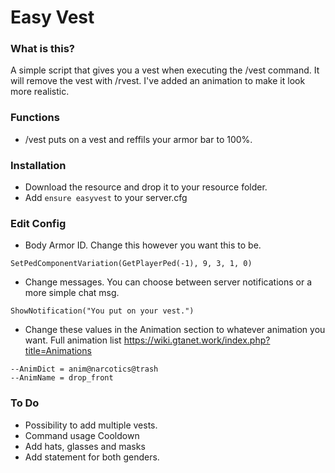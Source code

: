 # Easy Vest

### What is this?
A simple script that gives you a vest when executing the /vest command. It will remove the vest with /rvest.
I've added an animation to make it look more realistic.

### Functions
- /vest puts on a vest and reffils your armor bar to 100%.

### Installation
- Download the resource and drop it to your resource folder.
- Add ``ensure easyvest`` to your server.cfg

### Edit Config
- Body Armor ID. Change this however you want this to be.
```
SetPedComponentVariation(GetPlayerPed(-1), 9, 3, 1, 0)
```
-  Change messages. You can choose between server notifications or a more simple chat msg.
```
ShowNotification("You put on your vest.")
```
- Change these values in the Animation section to whatever animation you want. Full animation list https://wiki.gtanet.work/index.php?title=Animations
```
--AnimDict = anim@narcotics@trash
--AnimName = drop_front
```
### To Do
- Possibility to add multiple vests.
- Command usage Cooldown
- Add hats, glasses and masks
- Add statement for both genders.
